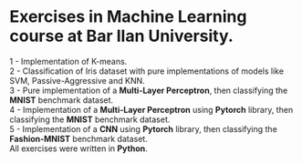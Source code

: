# Exercises in Machine Learning course at Bar Ilan University.
1 - Implementation of K-means. </br>
2 - Classification of Iris dataset with pure implementations of models like SVM, Passive-Aggressive and KNN. </br>
3 - Pure implementation of a **Multi-Layer Perceptron**, then classifying the **MNIST** benchmark dataset. </br>
4 - Implementation of a **Multi-Layer Perceptron** using **Pytorch** library, then classifying the **MNIST** benchmark dataset. </br>
5 - Implementation of a **CNN** using **Pytorch** library, then classifying the **Fashion-MNIST** benchmark dataset. </br>
All exercises were written in **Python**.
